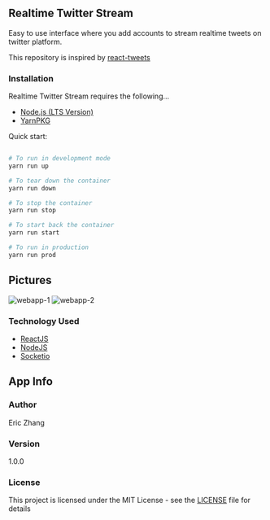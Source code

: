 ## Realtime Twitter Stream

Easy to use interface where you add accounts to stream realtime tweets on twitter platform.

This repository is inspired by [react-tweets](https://github.com/scotch-io/react-tweets)

### Installation

Realtime Twitter Stream requires the following...

- [Node.js (LTS Version)](http://nodejs.org/)
- [YarnPKG](https://yarnpkg.com/lang/en/docs/install/#windows-stable)

Quick start:

```bash

# To run in development mode
yarn run up

# To tear down the container
yarn run down

# To stop the container
yarn run stop

# To start back the container
yarn run start

# To run in production
yarn run prod

```

## Pictures

![webapp-1](https://i.imgur.com/rFyzVVL.png)
![webapp-2](https://i.imgur.com/OGTDRos.png)

### Technology Used

- [ReactJS](https://reactjs.org/)
- [NodeJS](https://nodejs.org/en/)
- [Socketio](https://socket.io/)

## App Info

### Author

Eric Zhang

### Version

1.0.0

### License

This project is licensed under the MIT License - see the [LICENSE](LICENSE) file for details
